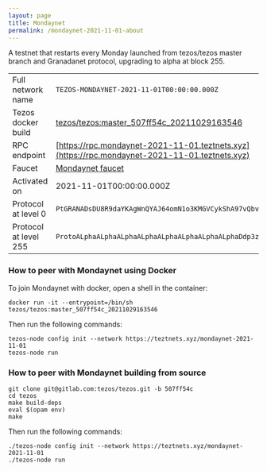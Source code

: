 ```yaml
---
layout: page
title: Mondaynet
permalink: /mondaynet-2021-11-01-about
---
```


A testnet that restarts every Monday launched from tezos/tezos master branch and Granadanet protocol, upgrading to alpha at block 255.

| | |
|-------|---------------------|
| Full network name | `TEZOS-MONDAYNET-2021-11-01T00:00:00.000Z` |
| Tezos docker build | [tezos/tezos:master_507ff54c_20211029163546](https://hub.docker.com/r/tezos/tezos/tags?page=1&ordering=last_updated&name=master_507ff54c_20211029163546) |
| RPC endpoint | [https://rpc.mondaynet-2021-11-01.teztnets.xyz](https://rpc.mondaynet-2021-11-01.teztnets.xyz) |
| Faucet | [Mondaynet faucet](https://faucet.mondaynet-2021-11-01.teztnets.xyz) |
| Activated on | 2021-11-01T00:00:00.000Z |
| Protocol at level 0 |  `PtGRANADsDU8R9daYKAgWnQYAJ64omN1o3KMGVCykShA97vQbvV` |
| Protocol at level 255 |  `ProtoALphaALphaALphaALphaALphaALphaALphaALphaDdp3zK` |


### How to peer with Mondaynet using Docker

To join Mondaynet with docker, open a shell in the container:

```
docker run -it --entrypoint=/bin/sh tezos/tezos:master_507ff54c_20211029163546
```

Then run the following commands:

```
tezos-node config init --network https://teztnets.xyz/mondaynet-2021-11-01
tezos-node run
```

### How to peer with Mondaynet building from source

```
git clone git@gitlab.com:tezos/tezos.git -b 507ff54c
cd tezos
make build-deps
eval $(opam env)
make
```

Then run the following commands:

```
./tezos-node config init --network https://teztnets.xyz/mondaynet-2021-11-01
./tezos-node run
```
